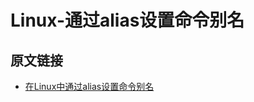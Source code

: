 # Linux-通过alias设置命令别名

## 原文链接
* [在Linux中通过alias设置命令别名](https://www.linuxprobe.com/linux-use-alias.html)
